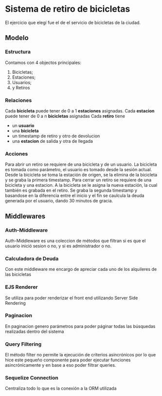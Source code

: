 # Sistema de retiro de bicicletas
El ejercicio que elegí fue el de el servicio de bicicletas de la ciudad.
## Modelo
### Estructura
Contamos con 4 objectos principales:
1. Bicicletas;
2. Estaciones;
3. Usuarios;
4. y Retiros
### Relaciones
Cada **bicicleta** puede tener de 0 a 1 **estaciones** asignadas.
Cada **estacion** puede tener de 0 a n **bicicletas** asignadas
Cada **retiro** tiene
- un **usuario**
- una **bicicleta**
- un timestamp de retiro y otro de devolucion
- una **estacion** de salida y otra de llegada
### Acciones
Para abrir un retiro se requiere de una bicicleta y de un usuario. La bicicleta es tomada como parámetro, el usuario es tomado desde la sesión actual. Desde la bicicleta se toma la estación de origen, se la elimina de la bicicleta y se graba la primera timestamp.
Para cerrar un retiro se requiere de una bicicleta y una estacion. A la bicicleta se le asigna la nueva estación, la cual también es grabada en el retiro. Se graba la segunda timestamp y basandose en la diferencia entre el inicio y el fin se caulcula la deuda generada por el usuario, dando 30 minutos de gracia.
## Middlewares
### Auth-Middleware
Auth-Middleware es una coleccion de métodos que filtran si es que el usuario inició sesion o no, y si es administrador o no.
### Calculadora de Deuda
Con este middleware me encargo de apreciar cada uno de los alquileres de las bicicletas
### EJS Renderer
Se utiliza para poder renderizar el front end utilizando Server Side Rendering
### Paginacion
En paginacion genero parámetros para poder páginar todas las búsquedas realizadas dentro del sistema
### Query Filtering
El método filter no permite la ejecución de criterios asincrónicos por lo que hice este pequeño componente para poder ejecutar funciones asincrónicamente y en base a eso poder filtrar queries.
### Sequelize Connection
Centraliza todo lo que es la conexión a la ORM utilizada
